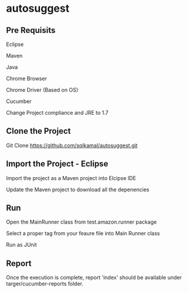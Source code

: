 # autosuggest

## Pre Requisits
Eclipse

Maven

Java

Chrome Browser

Chrome Driver (Based on OS)

Cucumber

Change Project compliance and JRE to 1.7

## Clone the Project 

Git Clone https://github.com/sqlkamal/autosuggest.git

## Import the Project - Eclipse

Import the project as a Maven project into Elcipse IDE

Update the Maven project to download all the depenencies

## Run

Open the MainRunner class from test.amazon.runner package

Select a proper tag from your feaure file into Main Runner class

Run as JUnit

## Report

Once the execution is complete, report 'index' should be available under targer/cucumber-reports folder.
